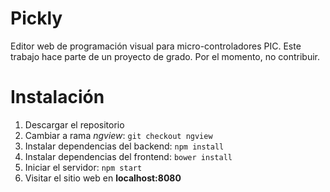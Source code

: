 # Pickly
Editor web de programación visual para micro-controladores PIC. Este trabajo hace parte de un proyecto de grado. Por el momento, no contribuir.
# Instalación
1. Descargar el repositorio
2. Cambiar a rama *ngview*: `git checkout ngview`
2. Instalar dependencias del backend: `npm install`
3. Instalar dependencias del frontend: `bower install`
4. Iniciar el servidor: `npm start`
5. Visitar el sitio web en **localhost:8080**
